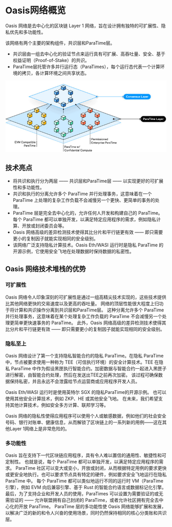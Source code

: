 # Oasis网络概览

Oasis 网络是去中心化的区块链 Layer 1 网络，旨在设计拥有独特的可扩展性、隐私优先和多功能性。

该网络有两个主要的架构组件，共识层和ParaTime层。
- 共识层由一组去中心化的验证节点来运行具有可扩展、高吞吐量、安全、基于权益证明（Proof-of-Stake）的共识。
- ParaTime层托管许多并行运行态（ParaTimes），每个运行态代表一个计算环境的拷贝，各计算环境之间共享状态。

![](./overview.jpg)

## 技术亮点
- 将共识和执行分为两层 —— 共识层和ParaTime层 —— 以实现更好的可扩展性和多功能性。
- 共识和执行的分离允许多个 ParaTime 并行处理事务，这意味着在一个 ParaTime 上处理的复杂工作负载不会减慢另一个更快、更简单的事务的处理。
- ParaTime 层是完全去中心化的，允许任何人开发和构建自己的 ParaTime。每个 ParaTime 都可以单独开发，以满足特定应用程序的需求，例如隐私计算、开放或封闭委员会等。
- Oasis 网络高级的差异检测技术使得其比分片和平行链更有效 —— 即只需要更小的复制因子就能实现相同的安全级别。
- 该网络广泛支持隐私计算技术。Oasis Eth/WASI 运行时是隐私 ParaTime 的开源示例，它使用安全飞地在处理数据时保持数据的私密性。
## Oasis 网络技术堆栈的优势​

### 可扩展性​

Oasis 网络令人印象深刻的可扩展性是通过一组高精尖技术实现的，这些技术提供比其他网络更快的交易速度以及更高的吞吐量。 网络的顶层性能很大程度上归功于将计算和共识操作分离到共识层和ParaTime层。 这种分离允许多个 ParaTime 并行处理事务，这意味着在某个处理复杂工作负载的 ParaTime 不会减慢另一个处理更简单更快速事务的 ParaTime。 此外，Oasis 网络高级的差异检测技术使得其比分片和平行链更有效 —— 即只需要更小的复制因子就能实现相同的安全级别。

### 隐私至上

Oasis 网络设计了第一个支持隐私智能合约的隐私 ParaTime。在隐私 ParaTime 中，节点被要求使用一种称为 TEE（可信执行环境）的安全计算技术。TEE 在隐私 ParaTime 中作为假设黑匣执行智能合约。加密数据与智能合约一起进入黑匣子进行解密，由智能合约处理，然后在发送出TEE之前再次加密。 该过程可确保数据保持私密，并且永远不会泄露给节点运营商或应用程序开发人员。

Oasis Eth/WASI 运行时是使用英特尔 SGX 的隐私ParaTime的开源示例。 也可以使用其他安全计算技术，例如 ZKP、HE 或其他安全飞地。 在未来，我们希望支持其他计算技术，例如安全多方计算、联邦学习等。

Oasis 网络的隐私性使得应用程序可以使用个人或敏感数据，例如他们的社会安全号码、银行对账单、健康信息，从而解锁了区块链上的一系列新的用例——这在其他Layer 1网络上是非常危险的。

### 多功能性

Oasis 旨在支持下一代区块链应用程序，具有令人难以置信的通用性、敏捷性和可定制性。 也就是说，每个 ParaTime 都可以单独开发，以满足特定应用程序的需求。 ParaTime 社区可以变大或变小，开放或封闭，从而根据特定用例的要求更快或更安全地执行。也可以要求节点具有特定的硬件，例如要求安全飞地运行在隐私 ParaTime 中。 每个 ParaTime 都可以类似地运行不同的运行时 VM（ParaTime 引擎），例如 EVM 向后兼容引擎、基于 Rust 的智能合约语言或数据标记化引擎。 最后，为了支持企业和开发人员的使用，ParaTimes 可以设置为需要验证的或无需验证的 —— 允许联盟拥有自己封闭的 ParaTime，或者允许社区拥有完全去中心化的开放 ParaTime。
ParaTime 层的多功能性使 Oasis 网络能够扩展和发展，以解决广泛的新的和令人兴奋的使用场景，同时仍然保持相同的核心分类账和共识层。
